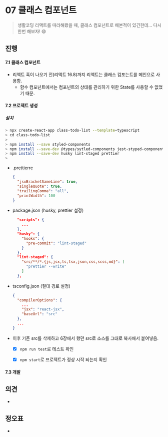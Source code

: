 # 07 클래스 컴포넌트

> 생활코딩 리액트를 따라해봤을 때, 클래스 컴포넌트로 해본적이 있긴한데... 다시한번 해보자! 😄



## 진행

#### 7.1 클래스 컴포넌트

* 리액트 훅이 나오기 전(리액트 16.8)까지 리액트는 클래스 컴포는트를 메인으로 사용함.
  * 함수 컴포넌트에서는 컴포넌트의 상태를 관리하기 위한 State를 사용할 수 없었기 때문.

#### 7.2 프로젝트 생성

##### 설치

```bash
> npx create-react-app class-todo-list --template=typescript
> cd class-todo-list
>
> npm install --save styled-components
> npm install --save-dev @types/sytled-components jest-styped-components
> npm install --save-dev husky lint-staged prettier
>
```

* .prettierrc

  ```json
  {
    "jsxBracketSameLine": true,
    "singleQuote": true,
    "trailingComma": "all",
    "printWidth": 100
  }
  ```

* package.json (husky, prettier 설정)

  ```json
    "scripts": {
      ...
    },
    "husky": {
      "hooks": {
        "pre-commit": "lint-staged"
      }
    },
    "lint-staged": {
      "src/**/*.{js,jsx,ts,tsx,json,css,scss,md}": [
        "prettier --write"
      ]
    },
  ```

* tsconfig.json (절대 경로 설정)

  ```json
  {
    "compilerOptions": {
      ...
      "jsx": "react-jsx",
      "baseUrl": "src"
    },
    ...
  }
  ```
  
* 이후 기존 src를 삭제하고 6장에서 했던 src로 소스를 그대로 복사해서 붙여넣음.

  - [x] `npm run test`로 테스트 확인

  - [x] `npm start`로 프로젝트가 정상 시작 되는지 확인



#### 7.3 개발










## 의견

* 
  

## 정오표

* 
